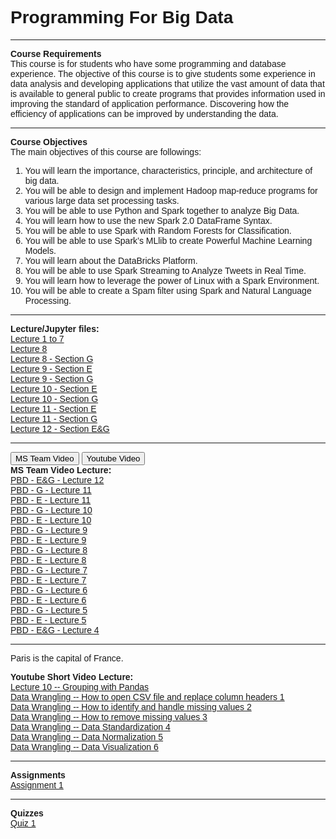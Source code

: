 <html>
<head>
  <meta name="viewport" content="width=device-width, initial-scale=1">
<style>
body {font-family: Arial;}

/* Style the tab */
.tab {
  overflow: hidden;
  border: 1px solid #ccc;
  background-color: #f1f1f1;
}

/* Style the buttons inside the tab */
.tab button {
  background-color: inherit;
  float: left;
  border: none;
  outline: none;
  cursor: pointer;
  padding: 14px 16px;
  transition: 0.3s;
  font-size: 17px;
}

/* Change background color of buttons on hover */
.tab button:hover {
  background-color: #ddd;
}

/* Create an active/current tablink class */
.tab button.active {
  background-color: #ccc;
}

/* Style the tab content */
.tabcontent {
  display: none;
  padding: 6px 12px;
  border: 1px solid #ccc;
  border-top: none;
}
</style>
</head>
<body>
<h1> Programming For Big Data </h1><hr>
<b>Course Requirements</b><br>
This course is for students who have some programming and database experience. The objective of this course is to give students some experience in data analysis and developing applications that utilize the vast amount of data that is available to general public to create programs that provides information used in improving the standard of application performance. Discovering how the efficiency of applications can be improved by understanding the data.<br>
<hr>
<b>Course Objectives	</b><br>
The main objectives of this course are followings:
<ol>
  <li> You will learn the importance, characteristics, principle, and architecture of big data.
  <li> You will be able to design and implement Hadoop map-reduce programs for various large data set processing tasks.
  <li> You will be able to use Python and Spark together to analyze Big Data. 
  <li> You will learn how to use the new Spark 2.0 DataFrame Syntax. 
  <li> You will be able to use Spark with Random Forests for Classification.
  <li> You will be able to use Spark’s MLlib to create Powerful Machine Learning Models.
  <li> You will learn about the DataBricks Platform.
  <li> You will be able to use Spark Streaming to Analyze Tweets in Real Time.
  <li> You will learn how to leverage the power of Linux with a Spark Environment.
  <li> You will be able to create a Spam filter using Spark and Natural Language Processing.
 </ol>
 <hr>
 <b>Lecture/Jupyter files:	</b><br>
<a href="https://github.com/SaeedIqbal/Programming-For-Big-Data/blob/master/Untitled2.ipynb">Lecture 1 to 7</a><br>
<a href="https://github.com/SaeedIqbal/Programming-For-Big-Data/blob/master/Lecture8.ipynb">Lecture 8</a><br>
<a href="https://github.com/SaeedIqbal/Programming-For-Big-Data/blob/master/Lecture8G.ipynb">Lecture 8 - Section G</a><br>
<a href="https://github.com/SaeedIqbal/Programming-For-Big-Data/blob/master/Lecture%209%20-%20E.ipynb">Lecture 9 - Section E</a><br>
<a href="https://github.com/SaeedIqbal/Programming-For-Big-Data/blob/master/Lecture%209%20-%20G.ipynb">Lecture 9 - Section G</a><br>
<a href="https://github.com/SaeedIqbal/Programming-For-Big-Data/blob/master/Lecture%2010%20-%20E.ipynb">Lecture 10 - Section E</a><br>
<a href="https://github.com/SaeedIqbal/Programming-For-Big-Data/blob/master/Lecture%2010%20-%20G.ipynb">Lecture 10 - Section G</a><br>
<a href="https://github.com/SaeedIqbal/Programming-For-Big-Data/blob/master/DataWranglingwithPre-processingSectionE.ipynb">Lecture 11 - Section E</a><br>
<a href="https://github.com/SaeedIqbal/Programming-For-Big-Data/blob/master/DataWranglingwithPre-processingSectionG.ipynb">Lecture 11 - Section G</a><br>
<a href="https://github.com/SaeedIqbal/Programming-For-Big-Data/blob/master/DataStandardization-PBDSection-E%26G-Lect12.ipynb">Lecture 12 - Section E&G</a><br>
<hr>
<div class="tab">
  <button class="tablinks" onclick="openCity(event, 'Team')">MS Team Video</button>
  <button class="tablinks" onclick="openCity(event, 'youtube')">Youtube Video</button>
</div>
  
<div id="Team" class="tabcontent">
 <b>MS Team Video Lecture:	</b><br>
<a href="https://web.microsoftstream.com/video/399862d4-bcd2-483e-ba23-92d0ccb1eb17">PBD - E&G - Lecture 12</a><br>
<a href="https://web.microsoftstream.com/video/b7d41971-c9ff-48ac-821f-56e250ba6b1b">PBD - G - Lecture 11</a><br>
<a href="https://web.microsoftstream.com/video/92f40d42-19cb-4d1f-8d80-cc0efb46a5a9">PBD - E - Lecture 11</a><br>
<a href="https://web.microsoftstream.com/video/26bda017-57a0-490e-ba6c-3227f3e56d19">PBD - G - Lecture 10</a><br>
<a href="https://web.microsoftstream.com/video/dd173ef3-fd2e-401a-bba3-7e31be7f72f6">PBD - E - Lecture 10</a><br>
<a href="https://web.microsoftstream.com/video/bb94d124-0248-4cd4-8a41-35b6dc3ab168">PBD - G - Lecture 9</a><br>
<a href="https://web.microsoftstream.com/video/04068623-618c-45d9-b4c4-e27060e2f992">PBD - E - Lecture 9</a><br>
<a href="https://web.microsoftstream.com/video/55767671-6b58-47b5-8dff-fdbc725caef0">PBD - G - Lecture 8</a><br>
<a href="https://web.microsoftstream.com/video/1307d0e0-1e9e-4adc-8133-bdd0c1dafdc5">PBD - E - Lecture 8</a><br>
<a href="https://web.microsoftstream.com/video/d14f736c-2aac-4ed8-8e56-0fec065d2946">PBD - G - Lecture 7</a><br>
<a href="https://web.microsoftstream.com/video/233506d9-a681-42e3-b044-3320ff9efd43">PBD - E - Lecture 7</a><br>
<a href="https://web.microsoftstream.com/video/05b2921a-25e6-4d5e-8cbc-2228441eac0d">PBD - G - Lecture 6</a><br>
<a href="https://web.microsoftstream.com/video/2789743b-0e43-4287-94f7-b0a92bb7ffb7">PBD - E - Lecture 6</a><br>
<a href="https://web.microsoftstream.com/video/3e05625c-c697-405b-9ed8-a6e90f46aa6d">PBD - G - Lecture 5</a><br>
<a href="https://web.microsoftstream.com/video/ba6f1c86-08d5-4f2f-a676-53d49d0a0378">PBD - E - Lecture 5</a><br>
<a href="https://web.microsoftstream.com/video/30407b3d-b432-42a4-8e8b-ac84c9662444">PBD - E&G - Lecture 4</a><br>
<hr>
</div>
<div id="youtube" class="tabcontent">
  <p>Paris is the capital of France.</p> 
</div>
 <b>Youtube Short Video Lecture:	</b><br>
 <a href="https://youtu.be/FYbPyxtUOMI">Lecture 10 -- Grouping with Pandas</a><br>
 <a href="https://youtu.be/js18LScKJHc">Data Wrangling -- How to open CSV file and replace column headers 1</a><br>
 <a href="https://youtu.be/r47CzCnJpUE">Data Wrangling -- How to identify and handle missing values 2</a><br>
 <a href="https://youtu.be/8veRd_djZhs">Data Wrangling -- How to remove missing values 3</a><br>
 <a href="https://youtu.be/ekVJHVII_2c">Data Wrangling -- Data Standardization 4</a><br>
 <a href="https://youtu.be/ZdkZtJ9U3a8">Data Wrangling -- Data Normalization 5</a><br>
 <a href="https://youtu.be/dghyfxZihik">Data Wrangling -- Data Visualization 6</a><br>
 
<hr>
 <b>Assignments	</b><br>
<a href="https://github.com/SaeedIqbal/Programming-For-Big-Data/blob/master/A1.pdf">Assignment 1</a><br>

<hr>
 <b>Quizzes	</b><br>
<a href="https://github.com/SaeedIqbal/Programming-For-Big-Data/blob/master/Q1.pdf">Quiz 1</a><br>
<script>
function openCity(evt, cityName) {
  var i, tabcontent, tablinks;
  tabcontent = document.getElementsByClassName("tabcontent");
  for (i = 0; i < tabcontent.length; i++) {
    tabcontent[i].style.display = "none";
  }
  tablinks = document.getElementsByClassName("tablinks");
  for (i = 0; i < tablinks.length; i++) {
    tablinks[i].className = tablinks[i].className.replace(" active", "");
  }
  document.getElementById(cityName).style.display = "block";
  evt.currentTarget.className += " active";
}
</script>

</body>

</html>
